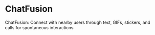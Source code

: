 # ChatFusion
ChatFusion: Connect with nearby users through text, GIFs, stickers, and calls for spontaneous interactions
